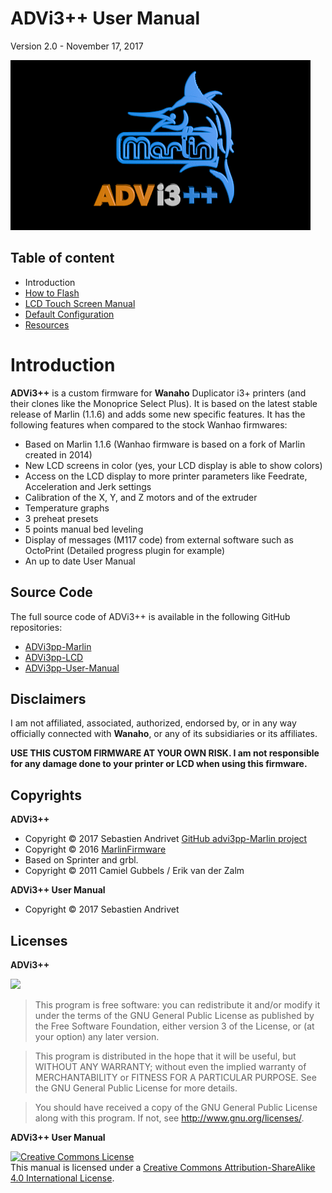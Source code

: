 # ADVi3++ User Manual
Version 2.0 - November 17, 2017

![](assets/boot.gif)

## Table of content

* Introduction
* [How to Flash](How-to-Flash.md)
* [LCD Touch Screen Manual](LCD-Touch-Screen-Manual.md)
* [Default Configuration](Default-Configuration.md)
* [Resources](Resources.md)

# Introduction

**ADVi3++** is a custom firmware for **Wanaho** Duplicator i3+ printers (and their clones like the Monoprice Select Plus). It is based on the latest stable release of Marlin (1.1.6) and adds some new specific features. It has the following features when compared to the stock Wanhao firmwares:

* Based on Marlin 1.1.6 (Wanhao firmware is based on a fork of Marlin created in 2014)
* New LCD screens in color (yes, your LCD display is able to show colors)
* Access on the LCD display to more printer parameters like Feedrate, Acceleration and Jerk settings
* Calibration of the X, Y, and Z motors and of the extruder
* Temperature graphs
* 3 preheat presets
* 5 points manual bed leveling
* Display of messages (M117 code) from external software such as OctoPrint (Detailed progress plugin for example)
* An up to date User Manual

## Source Code

The full source code of ADVi3++ is available in the following GitHub repositories:

* [ADVi3pp-Marlin](https://github.com/andrivet/ADVi3pp-Marlin)
* [ADVi3pp-LCD](https://github.com/andrivet/ADVi3pp-LCD)
* [ADVi3pp-User-Manual](https://github.com/andrivet/ADVi3pp-User-Manual)

## Disclaimers

I am not affiliated, associated, authorized, endorsed by, or in any way officially connected with **Wanaho**, or any of its subsidiaries or its affiliates.

**USE THIS CUSTOM FIRMWARE AT YOUR OWN RISK. I am not responsible for any damage done to your printer or LCD when using this firmware.**

## Copyrights

**ADVi3++**

* Copyright &copy; 2017 Sebastien Andrivet [GitHub advi3pp-Marlin project](https://github.com/andrivet/advi3pp-Marlin])
* Copyright &copy; 2016 [MarlinFirmware](https://github.com/MarlinFirmware/Marlin)
* Based on Sprinter and grbl.
* Copyright &copy; 2011 Camiel Gubbels / Erik van der Zalm

**ADVi3++ User Manual**

* Copyright &copy; 2017 Sebastien Andrivet

## Licenses

**ADVi3++**

![](https://www.gnu.org/graphics/gplv3-127x51.png)

> This program is free software: you can redistribute it and/or modify it under the terms of the GNU General Public License as published by the Free Software Foundation, either version 3 of the License, or (at your option) any later version.

> This program is distributed in the hope that it will be useful, but WITHOUT ANY WARRANTY; without even the implied warranty of MERCHANTABILITY or FITNESS FOR A PARTICULAR PURPOSE.  See the GNU General Public License for more details.

> You should have received a copy of the GNU General Public License along with this program. If not, see <http://www.gnu.org/licenses/>.

**ADVi3++ User Manual**

<a rel="license" href="http://creativecommons.org/licenses/by-sa/4.0/"><img alt="Creative Commons License" style="border-width:0" src="https://i.creativecommons.org/l/by-sa/4.0/88x31.png" /></a><br />This manual is licensed under a <a rel="license" href="http://creativecommons.org/licenses/by-sa/4.0/">Creative Commons Attribution-ShareAlike 4.0 International License</a>.


